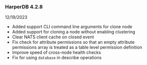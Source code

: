 ### HarperDB 4.2.8

12/19/2023

- Added support CLI command line arguments for clone node
- Added support for cloning a node without enabling clustering
- Clear NATS client cache on closed event
- Fix check for attribute permissions so that an empty attribute permissions array is treated as a table level permission definition
- Improve speed of cross-node health checks
- Fix for using `database` in describe operations
